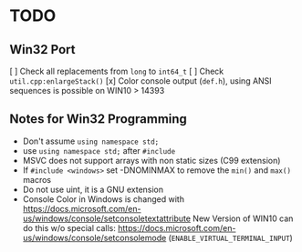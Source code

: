 # TODO

## Win32 Port

[ ] Check all replacements from `long` to `int64_t`
[ ] Check `util.cpp:enlargeStack()`
[x] Color console output (`def.h`), using ANSI sequences is possible on WIN10 > 14393

## Notes for Win32 Programming

- Don't assume `using namespace std;`
- use `using namespace std;` after `#include`
- MSVC does not support arrays with non static sizes (C99 extension)
- If `#include <windows>` set -DNOMINMAX to remove the `min()` and `max()` macros
- Do not use uint, it is a GNU extension
- Console Color in Windows is changed with https://docs.microsoft.com/en-us/windows/console/setconsoletextattribute
  New Version of WIN10 can do this w/o special calls: https://docs.microsoft.com/en-us/windows/console/setconsolemode
  (`ENABLE_VIRTUAL_TERMINAL_INPUT`)
